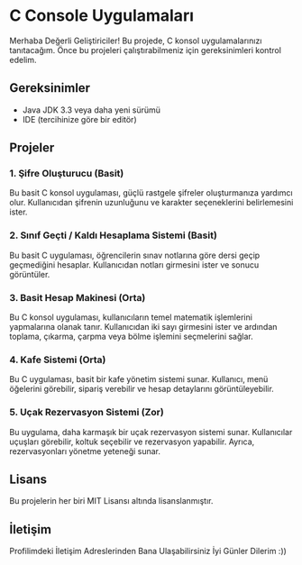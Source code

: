 # C Console Uygulamaları

Merhaba Değerli Geliştiriciler! Bu projede, C konsol uygulamalarınızı tanıtacağım. Önce bu projeleri çalıştırabilmeniz için gereksinimleri kontrol edelim.

## Gereksinimler

- Java JDK 3.3 veya daha yeni sürümü
- IDE (tercihinize göre bir editör)

## Projeler

### 1. Şifre Oluşturucu (Basit)

Bu basit C konsol uygulaması, güçlü rastgele şifreler oluşturmanıza yardımcı olur. Kullanıcıdan şifrenin uzunluğunu ve karakter seçeneklerini belirlemesini ister.

### 2. Sınıf Geçti / Kaldı Hesaplama Sistemi (Basit)

Bu basit C uygulaması, öğrencilerin sınav notlarına göre dersi geçip geçmediğini hesaplar. Kullanıcıdan notları girmesini ister ve sonucu görüntüler.

### 3. Basit Hesap Makinesi (Orta)

Bu C konsol uygulaması, kullanıcıların temel matematik işlemlerini yapmalarına olanak tanır. Kullanıcıdan iki sayı girmesini ister ve ardından toplama, çıkarma, çarpma veya bölme işlemini seçmelerini sağlar.

### 4. Kafe Sistemi (Orta)

Bu C uygulaması, basit bir kafe yönetim sistemi sunar. Kullanıcı, menü öğelerini görebilir, sipariş verebilir ve hesap detaylarını görüntüleyebilir.

### 5. Uçak Rezervasyon Sistemi (Zor)

Bu uygulama, daha karmaşık bir uçak rezervasyon sistemi sunar. Kullanıcılar uçuşları görebilir, koltuk seçebilir ve rezervasyon yapabilir. Ayrıca, rezervasyonları yönetme yeteneği sunar.

## Lisans

Bu projelerin her biri MIT Lisansı altında lisanslanmıştır.

## İletişim

Profilimdeki İletişim Adreslerinden Bana Ulaşabilirsiniz İyi Günler Dilerim :))
